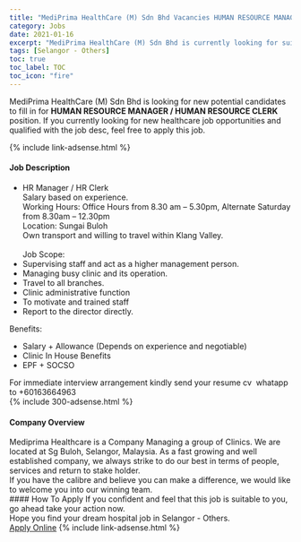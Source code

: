 ```yaml
---
title: "MediPrima HealthCare (M) Sdn Bhd Vacancies HUMAN RESOURCE MANAGER / HUMAN RESOURCE CLERK" 
category: Jobs 
date: 2021-01-16 
excerpt: "MediPrima HealthCare (M) Sdn Bhd is currently looking for suitable person to fill in the HUMAN RESOURCE MANAGER / HUMAN RESOURCE CLERK which positioned at Selangor - Others" 
tags: [Selangor - Others] 
toc: true 
toc_label: TOC 
toc_icon: "fire" 
--- 
```


<p>MediPrima HealthCare (M) Sdn Bhd is looking for new potential candidates to fill in for <b>HUMAN RESOURCE MANAGER / HUMAN RESOURCE CLERK</b> position. If you currently looking for new healthcare job opportunities and qualified with the job desc, feel free to apply this job.
</p>{% include link-adsense.html %} 
<div><div><h4>Job Description</h4></div><div><div><span><div><ul><li><div>HR Manager / HR Clerk&#160;</div><div>Salary based on experience.<br>Working Hours: Office Hours from 8.30 am &#8211; 5.30pm, Alternate Saturday from 8.30am &#8211; 12.30pm<br>Location: Sungai Buloh</div><div>Own transport and willing to travel within Klang Valley.&#160;<br><br>Job Scope:&#160;</div></li><li><div>Supervising staff and act as a higher management person.&#160;</div></li><li><div>Managing busy clinic and its operation.&#160;</div></li><li><div>Travel to all branches.&#160;</div></li><li><div>Clinic administrative function</div></li><li><div>To motivate and trained staff</div></li><li><div>Report to the director directly.</div></li></ul><div>Benefits:&#160;</div><ul><li><div>Salary + Allowance (Depends on experience and negotiable)&#160;</div></li><li><div>Clinic In House Benefits&#160;</div></li><li><div>EPF + SOCSO&#160;</div></li></ul><div>For immediate interview arrangement kindly send your resume cv&#160; whatapp to +60163664963</div></div></span></div></div></div> 
{% include 300-adsense.html %} 
<div><div><h4>Company Overview</h4></div><div><div><span><div><div>Mediprima Healthcare is a Company Managing a group of Clinics. We are located at Sg Buloh, Selangor, Malaysia. As a fast growing and well established company, we always strike to do our best in terms of people, services and return to stake holder.&#160;</div>
<div>If you have the calibre and believe you can make a difference, we would like to welcome you into our winning team.</div></div></span></div></div></div> 
#### How To Apply 
If you confident and feel that this job is suitable to you, go ahead take your action now. <br/> 
Hope you find your dream hospital job in Selangor - Others. <br/> 
<a href="https://www.jobstreet.com.my/en/job/human-resource-manager-human-resource-clerk-4464143?jobId=jobstreet-my-job-4464143&sectionRank=3&token=0~bae254d7-0f48-4a17-b7bd-2f037b5a283c&fr=SRP%20View%20In%20New%20Ta" class="btn btn--warning" target="_blank" rel="nofollow noopenner">Apply Online</a> 
{% include link-adsense.html %} 